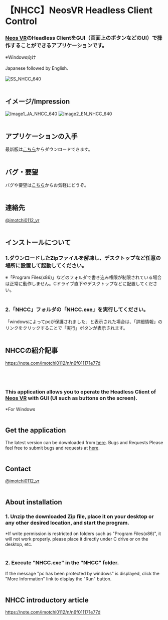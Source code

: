 # 【NHCC】NeosVR Headless Client Control  
### [Neos VR](https://neos.com/)のHeadless ClientをGUI（画面上のボタンなどのUI）で操作することができるアプリケーションです。  
※Windows向け  
<br>
Japanese followed by English.
<br>
<br>
![SS_NHCC_640](https://user-images.githubusercontent.com/70529267/177360855-2f17738c-1bef-40e7-b9a8-143a55c40c0c.png)
<br>
<br>
## イメージ/Impression
![Image1_JA_NHCC_640](https://user-images.githubusercontent.com/70529267/177363902-19972f6d-cf9d-48b1-a262-82bbedbe929d.png)
![Image2_EN_NHCC_640](https://user-images.githubusercontent.com/70529267/178275056-f04a9bfb-1c80-4330-a265-0d294b27f32b.png)
<br>
<br>
## アプリケーションの入手
最新版は[こちら](https://github.com/imotchi1214/NeosVRHeadlessClientControl/releases)からダウンロードできます。
<br>
<br>
## バグ・要望
バグや要望は[こちら](https://github.com/imotchi1214/NeosVRHeadlessClientControl/issues)からお気軽にどうぞ。
<br>
<br>
## 連絡先
[@imotchi0112_vr](https://twitter.com/imotchi0112_vr)
<br>
<br>
## インストールについて
### 1.ダウンロードしたZipファイルを解凍し、デスクトップなど任意の場所に設置して起動してください。
※「Program Files(x86)」などのフォルダで書き込み権限が制限されている場合は正常に動作しません。Cドライブ直下やデスクトップなどに配置してください。
<br>
<br>
### 2.「NHCC」フォルダの「NHCC.exe」を実行してください。
「windowsによってpcが保護されました」と表示された場合は、「詳細情報」のリンクをクリックすることで「実行」ボタンが表示されます。
<br>
<br>
## NHCCの紹介記事
https://note.com/imotchi0112/n/n6f011171e77d  
<br>
<br>
<br>
### This application allows you to operate the Headless Client of [Neos VR](https://neos.com/) with GUI (UI such as buttons on the screen).  
*For Windows
<br>
<br>
## Get the application
The latest version can be downloaded from [here](https://github.com/imotchi1214/NeosVRHeadlessClientControl/releases).
Bugs and Requests
Please feel free to submit bugs and requests at [here](https://github.com/imotchi1214/NeosVRHeadlessClientControl/issues).
<br>
<br>
## Contact
[@imotchi0112_vr](https://twitter.com/imotchi0112_vr)
<br>
<br>
## About installation
### 1. Unzip the downloaded Zip file, place it on your desktop or any other desired location, and start the program.
*If write permission is restricted on folders such as "Program Files(x86)", it will not work properly. please place it directly under C drive or on the desktop, etc.
<br>
<br>
### 2. Execute "NHCC.exe" in the "NHCC" folder.
If the message "pc has been protected by windows" is displayed, click the "More Information" link to display the "Run" button.
<br>
<br>
## NHCC introductory article
https://note.com/imotchi0112/n/n6f011171e77d  
